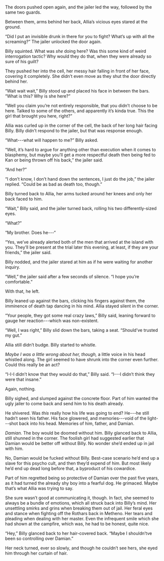 The doors pushed open again, and the jailer led the way, followed by the same two guards.

Between them, arms behind her back, Allia’s vicious eyes stared at the ground.

“Did I put an invisible drunk in there for you to fight? What’s up with all the screaming?” The jailer unlocked the door again.

Billy squinted. What was *she* doing here? Was this some kind of weird interrogation tactic? Why would they do that, when they were already so sure of his guilt?

They pushed her into the cell, her messy hair falling in front of her face, covering it completely. She didn’t even move as they shut the door directly behind her.

“Wait wait wait,” Billy stood up and placed his face in between the bars. “What is this? Why is she here?”

“Well you claim you’re not entirely responsible, that you didn’t choose to be here. Talked to some of the others, and apparently it’s kinda true. This the girl that brought you here, right?”

Allia was curled up in the corner of the cell, the back of her long hair facing Billy. Billy didn’t respond to the jailer, but that was response enough.

“What---what will happen to me?” Billy asked.

“Well, it’s hard to argue for anything other than execution when it comes to blasphemy, but maybe you’ll get a more respectful death then being fed to Kan or being thrown off his back,” the jailer said.

“And her?” 

“I don’t know, I don’t hand down the sentences, I just do the job,” the jailer replied. “Could be as bad as death too, though.”

Billy turned back to Allia, her arms tucked around her knees and only her back faced to him.

“Wait,” Billy said, and the jailer turned back, rolling his two differently-sized eyes. 

“What?”

“My brother. Does he---“

“Yes, we’ve already alerted both of the men that arrived at the island with you. They’ll be present at the trial later this evening, at least, if they are your friends,” the jailer said.

Billy nodded, and the jailer stared at him as if he were waiting for another inquiry.

“Well,” the jailer said after a few seconds of silence. “I hope you’re comfortable.”

With that, he left.

Billy leaned up against the bars, clicking his fingers against them, the imminence of death tap dancing in his mind. Allia stayed silent in the corner.

“Your people, they got some real crazy laws,” Billy said, leaning forward to gauge her reaction---which was non-existent. 

“Well, I was right,” Billy slid down the bars, taking a seat. “Should’ve trusted my gut.”

Allia still didn’t budge. Billy started to whistle.

*Maybe I was a little wrong about her, though,* a little voice in his head whistled along. The girl seemed to have shrunk into the corner even further. Could this really be an act?

“I-I-I didn’t know that they would do that,” Billy said. “I---I didn’t think they were that insane.”

Again, nothing.

Billy sighed, and slumped against the concrete floor. Part of him wanted the ugly jailer to come back and send him to his death already.

He shivered. Was *this* really how his life was going to end? He---he still hadn’t seen his father. His face glowered, and  memories---void of the light---shot back into his head. Memories of him, father, and Damian.

*Damian.* The boy would be doomed without him.  Billy glanced back to Allia, still shunned in the corner. The foolish girl had suggested earlier that Damian would be better off without Billy. No wonder she’d ended up in jail with him.

No, Damian would be fucked without Billy. Best-case scenario he’d end up a slave for this psycho cult, and then they’d expend of him. But most likely he’d end up dead long before that, a byproduct of his cowardice.

Part of him regretted being so protective of Damian over the past five years, as it had turned the already shy boy into a fearful dog. He grimaced. Maybe that’s what Allia was trying to say.

She sure wasn’t good at communicating it, though. In fact, she seemed to always be a bundle of emotions, which all struck back into Billy’s mind. Her unsettling smirks and grins when breaking them out of jail. Her feral eyes and stance when fighting off the Rothars back in Metheno.  Her tears and pleading when dealing with her master. Even the infrequent smile which she had shown at the campfire, which was, he had to be honest, quite nice.

“Hey,” Billy glanced back to her hair-covered back. “Maybe I shouldn’tve been so controlling over Damian.”

Her neck turned, ever so slowly, and though he couldn’t see hers, she eyed him through her curtain of hair. 